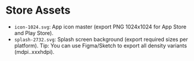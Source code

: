 # Store Assets
- `icon-1024.svg`: App icon master (export PNG 1024x1024 for App Store and Play Store).
- `splash-2732.svg`: Splash screen background (export required sizes per platform).
Tip: You can use Figma/Sketch to export all density variants (mdpi..xxxhdpi).